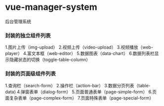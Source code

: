 # vue-manager-system
后台管理系统
### 封装的独立组件列表
1.图片上传（img-upload）
2.视频上传（video-upload）
3.视频播放（web-player）
4.富文本框（web-editor）
5.数据图表（data-chart）
6.数据列表栏显示隐藏状态的切换（toggle-table-column）

### 封装的页面级组件列表
1.查询栏（search-form）
2.操作栏（action-bar）
3.数据分页列表（table-data)
4.弹窗表单（dialog-form）
5.页面普通表单（page-simple-form）
6.页面复杂表单（page-complex-form）
7.页面特殊表单（page-special-form）
